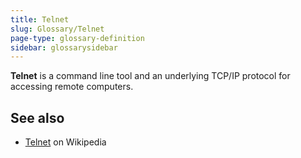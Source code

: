 ```yaml
---
title: Telnet
slug: Glossary/Telnet
page-type: glossary-definition
sidebar: glossarysidebar
---
```



**Telnet** is a command line tool and an underlying TCP/IP protocol for accessing remote computers.

## See also

- [Telnet](https://en.wikipedia.org/wiki/Telnet) on Wikipedia

